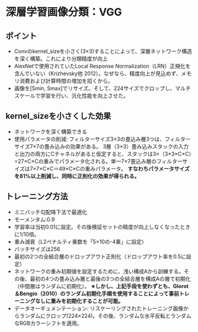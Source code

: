 # 深層学習画像分類：VGG
## ポイント
- Convのkernel_sizeを小さく(3×3)することによって、深層ネットワーク構造を深く構築。これにより分類精度が向上
- AlexNetで使用されていたLocal Response Normalization（LRN）正規化を含んでいない（Krizhevsky他 2012）。なぜなら、精度向上が見込めず、メモリ消費および計算時間の増加を招くから。
- 画像を[Smin, Smax]でリサイズ。そして、224サイズでクロップし、マルチスケールで学習を行い、汎化性能を向上させた。
## kernel_sizeを小さくした効果
- ネットワークを深く構築できる
- 使用パラメータの削減:
フィルターサイズ3×3の畳込み層3つは、フィルターサイズ7×7の畳み込みの効果がある。 
3層（3×3）畳み込みスタックの入力と出力の両方にCチャネルがあると仮定すると、スタックは3×（3×3×C×C）=27×C×Cの重みでパラメータ化される。単一7×7畳込み層のフィルターサイズは7×7×C×C＝49×C×Cの重みパラメータ。
**すなわちパラメータサイズを81%以上削減し、同時に正則化の効果が得られる。**
## トレーニング方法
- ミニバッチ勾配降下法で最適化
- モーメンタム:0.9
- 学習率は当初0.01に設定。その後検証セットの精度が向上しなくなったときに1/10倍。
- 重み減衰（L2ペナルティ乗数を「5×10の-4乗」に設定）
- バッチサイズは256
- 最初の2つの全結合層のドロップアウト正則化（ドロップアウト率を0.5に設定）
- ネットワークの重み初期値を設定するために、浅い構成Aから訓練する。その後、最初の4つの畳み込み層と最後の3つの全結合層を構成Aの層で初期化（中間層はランダムに初期化）。
**※しかし、上記手段を使わずとも、Glorot＆Bengio（2010）のランダム初期化手順を使用することによって事前トレーニングなしに重みを初期化することが可能。**
- データオーギュメンテーション: リスケーリングされたトレーニング画像からランダムにクロップ(224×224)。その後、ランダムな水平反転とランダムなRGBカラーシフトを適用。
